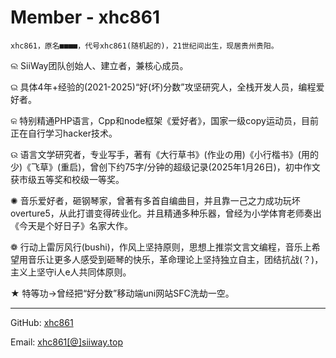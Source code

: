 # Member - xhc861

    xhc861，原名■■■■，代号xhc861(随机起的)，21世纪间出生，现居贵州贵阳。

ଲ  SiiWay团队创始人、建立者，兼核心成员。

ଇ  具体4年+经验的(2021-2025)“好(坏)分数”攻坚研究人，全栈开发人员，编程爱好者。

କ  特别精通PHP语言，Cpp和node框架《爱好者》，国家一级copy运动员，目前正在自行学习hacker技术。

ଉ  语言文学研究者，专业写手，著有《大行草书》(作业の用)《小行楷书》(用的少)《飞草》(重启)，曾创下约75字/分钟的超级记录(2025年1月26日)，初中作文获市级五等奖和校级一等奖。

✺  音乐爱好者，砸钢琴家，曾著有多首自编曲目，并且靠一己之力成功玩坏overture5，从此打谱变得砖业化。并且精通多种乐器，曾经为小学体育老师奏出《今天是个好日子》名家大作。

❁  行动上雷厉风行(bushi)，作风上坚持原则，思想上推崇文言文编程，音乐上希望用音乐让更多人感受到砸琴的快乐，革命理论上坚持独立自主，团结抗战(？)，主义上坚守i人e人共同体原则。

★  特等功→曾经把“好分数”移动端uni网站SFC洗劫一空。

---

GitHub: [xhc861](https://github.com/xhc861)

Email: [xhc861[@]siiway.top](https://siiway.top/t/m/xhc861/siiway.top)
